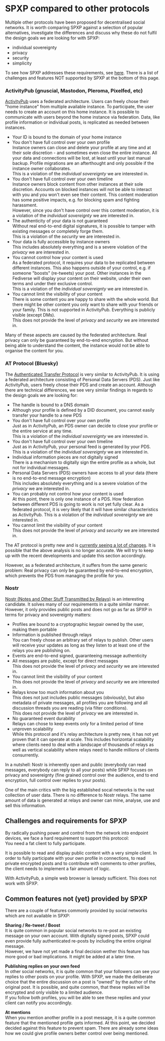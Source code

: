 # SPXP compared to other protocols
Multiple other protocols have been proposed for decentralised social networks. It is worth comparing SPXP against a selection
of popular alternatives, investigate the differences and discuss why these do not fulfil the design goals we are looking for
with SPXP:
* individual sovereignty
* privacy
* security
* simplicity

To see how SPXP addresses these requirements, see [here](./SPXP-in-a-nutshell.md). There is a list of challenges and features
NOT supported by SPXP at the bottom of this page.

### ActivityPub (gnuscial, Mastodon, Pleroma, Pixelfed, etc)
[ActivityPub](https://www.w3.org/TR/2018/REC-activitypub-20180123/) uses a federated architecture. Users can freely chose their
"home instance" from multiple available instance. To participate, the user needs to create an account on this home instance. It
is possible to communicate with users beyond the home instance via federation. Data, like profile information or individual posts,
is replicated as needed between instances.
* Your ID is bound to the domain of your home instance
* You don't have full control over your own profile  
  Instance owners can close and delete your profile at any time and at their sole discretion - and sometimes even close the entire instance.
  All your data and connections will be lost, at least until your last manual backup. Profile migrations are an afterthought and only possible
  if the instance owner collaborates.  
  This is a violation of the *individual sovereignty* we are interested in.
* You don't have full control over your own timeline  
  Instance owners block content from other instances at their sole discretion. Accounts on blocked instances will not be able to interact
  with you and you won't even see their content. This content moderation has some positive impacts, e.g. for blocking spam and fighting harassment.  
  However, since you don't have control over this content moderation, it is a violation of the *individual sovereignty* we are interested in.
* The authenticity of your data is not guaranteed  
  Without real end-to-end digital signatures, it is possible to tamper with existing messages or completely forge them.  
  This is a violation of the *security* we are interested in.
* Your data is fully accessible by instance owners  
  This includes absolutely everything and is a severe violation of the *privacy* we are interested in.
* You cannot control how your content is used  
  As a federated protocol, it requires your data to be replicated between different instances. This also happens outside of your control, e.g. if
  someone "boosts" (re-tweets) your post. Other instances in the Fediverse will display your content on their website, under their own terms and
  under their exclusive control.  
  This is a violation of the *individual sovereignty* we are interested in.
* You cannot limit the visibility of your content  
  There is some content you are happy to share with the whole world. But there might be other content you only want to share with your
  friends or your family. This is not supported in ActivityPub. Everything is publicly visible (except DMs).  
  This does not provide the level of *privacy* and *security* we are interested in.

Many of these aspects are caused by the federated architecture. Real privacy can only be guaranteed by end-to-end encryption. But without
being able to understand the content, the instance would not be able to organise the content for you.

### AT Protocol (Bluesky)
The [Authenticated Transfer Protocol](https://atproto.com/docs) is very similar to ActivityPub. It is using a federated architecture consisting
of Personal Data Servers (PDS). Just like ActivityPub, users freely chose their PDS and create an account. Although there are technical
differences, we see very similar findings in regards to the design goals we are looking for:
* The handle is bound to a DNS domain
* Although your profile is defined by a DID document, you cannot easily transfer your handle to a new PDS
* You don't have full control over your own profile  
  Just as in ActivityPub, an PDS owner can decide to close your profile or the entire service at any time.  
  This is a violation of the *individual sovereignty* we are interested in.  
* You don't have full control over your own timeline  
  Just as in ActivityPub, your personal feed is generated by your PDS.  
  This is a violation of the *individual sovereignty* we are interested in.  
* Individual information pieces are not digitally signed  
  There is a mechanism to digitally sign the entire profile as a whole, but not for individual messages.
* Personal Data Servers (PDS) owners have access to all your data (there is no end-to-end message encryption)  
  This includes absolutely everything and is a severe violation of the *privacy* we are interested in.
* You can probably not control how your content is used  
  At this point, there is only one instance of a PDS. How federation between different PDS is going to work is not yet fully clear. As a federated
  protocol, it is very likely that it will have similar characteristics as ActivityPub.
  This is a violation of the *individual sovereignty* we are interested in.
* You cannot limit the visibility of your content  
  This does not provide the level of *privacy* and *security* we are interested in.

The AT protocol is pretty new and is [currently seeing a lot of changes](https://github.com/bluesky-social/atproto/commits/main). It is
possible that the above analysis is no longer accurate. We will try to keep up with the recent developments and update this section accordingly.

However, as a federated architecture, it suffers from the same generic problem: Real privacy can only be guaranteed by end-to-end encryption,
which prevents the PDS from managing the profile for you.

### Nostr
[Nostr (Notes and Other Stuff Transmitted by Relays)](https://github.com/nostr-protocol/nostr) is an interesting candidate. It solves many
of our requirements in a quite similar manner. However, it only provides public posts and does not go as far as SPXP in terms for privacy
and sovereignty matters:
* Profiles are bound to a cryptographic keypair owned by the user, making them portable
* Information is published through relays  
  You can freely chose an arbitrary set of relays to publish. Other users will receive your updates as long as they listen to at least
  one of the relays you are publishing on.
* Events are end-to-end signed, guaranteeing message authenticity
* All messages are public, except for direct messages  
  This does not provide the level of *privacy* and *security* we are interested in.
* You cannot limit the visibility of your content  
  This does not provide the level of *privacy* and *security* we are interested in.
* Relays know too much information about you  
  This does not just includes public messages (obviously), but also metadata of private messages, all profiles you are following and all
  discussion threads you are reading (via filter conditions).  
  This does not provide the level of *privacy* we are interested in.
* No guaranteed event durability  
  Relays can chose to keep events only for a limited period of time
* unproven scalability   
  While this protocol and it's relay architecture is pretty new, it has not yet proven that it can operate at scale. This includes
  horizontal scalability where  clients need to deal with a landscape of thousands of relays as well as vertical scalability where
  relays need to handle millions of clients consurrently.

In a nutshell: Nostr is inherently open and public (everybody can read messages, everybody can reply to all your posts) while SPXP focuses
on privacy and sovereignty (fine grained control over the audience, end to end encryption, full control over replies to your posts).

One of the main critics with the big established socal networks is the vast collection of user data. There is no difference to Nostr relays.
The same amount of data is generated at relays and owner can mine, analyse, use and sell this information.

## Challenges and requirements for SPXP

By radically pushing power and control from the network into endpoint devices, we face a hard requirement to support this protocol:  
You need a fat client to fully participate.

It is possible to read and display public content with a very simple client. In order to fully participate with your own profile in
connections, to read private encrypted posts and to contribute with comments to other profiles, the client needs to implement a fair
amount of logic.

With ActivityPub, a simple web browser is laready sufficient. This does not work with SPXP.

## Common features not (yet) provided by SPXP

There are a couple of features commonly provided by social networks which are not available in SPXP:

**Sharing / Re-tweet / Boost**  
It is quite common in popular social networks to re-post an existing message on your own account. With digitally signed posts, SPXP
could even provide fully authenticated re-posts by including the entire original message.  
However, we have not yet made a final decision wether this feature has more good or bad implications. It might be added at a later time.

**Publishing replies on your own feed**  
In other social networks, it is quite common that your followers can see your replies to other posts on your profile. With SPXP, we
made the deliberate choice that the entire discussion on a post is "owned" by the author of the original post. It is possible, and quite
common, that these replies will be encrypted and only visible to a limited audience.  
If you follow both profiles, you will be able to see these replies and your client can notify you accordingly.

**At mentions**  
When you mention another profile in a post message, it is a quite common feature that the mentioned profile gets informed. At this point,
we decided decided against this feature to prevent spam. There are already some ideas how we could give profile owners better control
over being mentioned.